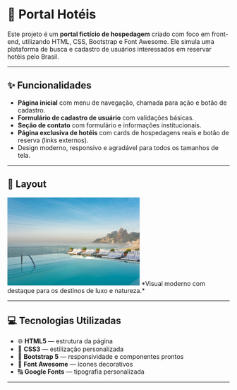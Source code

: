 # 🏨 Portal Hotéis

Este projeto é um **portal fictício de hospedagem** criado com foco em front-end, utilizando HTML, CSS, Bootstrap e Font Awesome. Ele simula uma plataforma de busca e cadastro de usuários interessados em reservar hotéis pelo Brasil.

---

## ✨ Funcionalidades

- **Página inicial** com menu de navegação, chamada para ação e botão de cadastro.
- **Formulário de cadastro de usuário** com validações básicas.
- **Seção de contato** com formulário e informações institucionais.
- **Página exclusiva de hotéis** com cards de hospedagens reais e botão de reserva (links externos).
- Design moderno, responsivo e agradável para todos os tamanhos de tela.

---

## 📸 Layout

<img src="img/foto3.jpg" width="300px" alt="Exemplo de hotel">  
*Visual moderno com destaque para os destinos de luxo e natureza.*

---

## 💻 Tecnologias Utilizadas

- 🌐 **HTML5** — estrutura da página
- 🎨 **CSS3** — estilização personalizada
- 🎯 **Bootstrap 5** — responsividade e componentes prontos
- 🎨 **Font Awesome** — ícones decorativos
- 🔠 **Google Fonts** — tipografia personalizada

---



